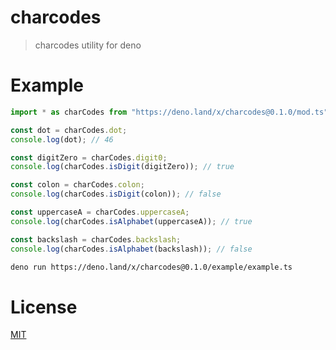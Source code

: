 # charcodes

> charcodes utility for deno

# Example

```ts
import * as charCodes from "https://deno.land/x/charcodes@0.1.0/mod.ts";

const dot = charCodes.dot;
console.log(dot); // 46

const digitZero = charCodes.digit0;
console.log(charCodes.isDigit(digitZero)); // true

const colon = charCodes.colon;
console.log(charCodes.isDigit(colon)); // false

const uppercaseA = charCodes.uppercaseA;
console.log(charCodes.isAlphabet(uppercaseA)); // true

const backslash = charCodes.backslash;
console.log(charCodes.isAlphabet(backslash)); // false
```

```bash
deno run https://deno.land/x/charcodes@0.1.0/example/example.ts
```

# License

[MIT](https://github.com/Eyoatam/charcodes/blob/main/LICENSE)
